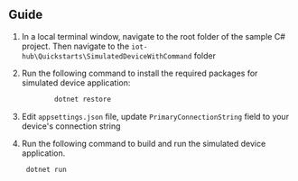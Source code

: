 

## Guide

1. In a local terminal window, navigate to the root folder of the sample C# project. Then navigate to the `iot-hub\Quickstarts\SimulatedDeviceWithCommand` folder
2. Run the following command to install the required packages for simulated device application:
    ```cmd
    		dotnet restore
    ```
3. Edit `appsettings.json` file, update `PrimaryConnectionString` field to your device's connection string
4. Run the following command to build and run the simulated device application.

		dotnet run

